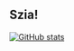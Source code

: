 ## Szia!

[![GitHub stats](https://github-readme-stats.vercel.app/api?username=GrayDeveloper&theme=tokyonight&locale=hu&bg_color=0D1117&hide_border=true&text_color=fff&title_color=3794ff)](https://graydev.hu)
